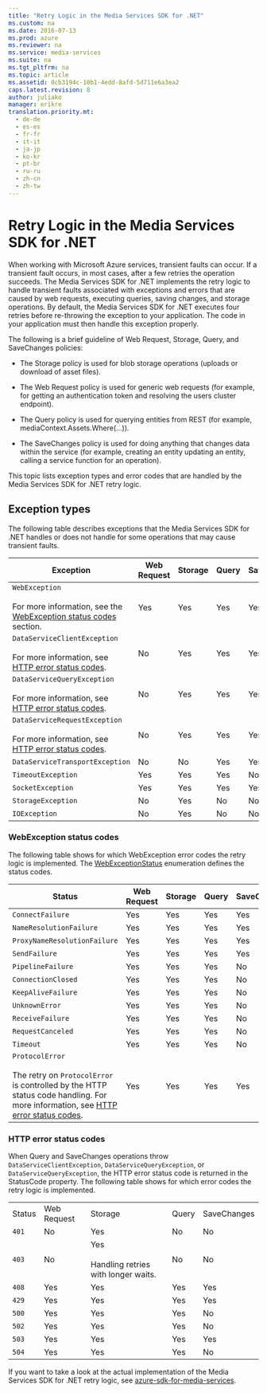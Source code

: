 ```yaml
---
title: "Retry Logic in the Media Services SDK for .NET"
ms.custom: na
ms.date: 2016-07-13
ms.prod: azure
ms.reviewer: na
ms.service: media-services
ms.suite: na
ms.tgt_pltfrm: na
ms.topic: article
ms.assetid: 0cb3194c-10b1-4edd-8afd-5d711e6a3ea2
caps.latest.revision: 8
author: juliako
manager: erikre
translation.priority.mt: 
  - de-de
  - es-es
  - fr-fr
  - it-it
  - ja-jp
  - ko-kr
  - pt-br
  - ru-ru
  - zh-cn
  - zh-tw
---
```

# Retry Logic in the Media Services SDK for .NET
When working with Microsoft Azure services, transient faults can occur. If a transient fault occurs, in most cases, after a few retries the operation succeeds. The Media Services SDK for .NET implements the retry logic to handle transient faults associated with exceptions and errors that are caused by web requests, executing queries, saving changes, and storage operations.  By default, the Media Services SDK for .NET executes four retries before re-throwing the exception to your application. The code in your application must then handle this exception properly.  
  
 The following is a brief guideline of Web Request, Storage, Query, and SaveChanges policies:  
  
-   The Storage policy is used for blob storage operations (uploads or download of asset files).  
  
-   The Web Request policy is used for generic web requests (for example, for getting an authentication token and resolving the users cluster endpoint).  
  
-   The Query policy is used for querying entities from REST (for example, mediaContext.Assets.Where(…)).  
  
-   The SaveChanges policy is used for doing anything that changes data within the service (for example, creating an entity updating an entity, calling a service function for an operation).  
  
 This topic lists exception types and error codes that are handled by the Media Services SDK for .NET retry logic.  
  
## Exception types  
 The following table describes exceptions that the Media Services SDK for .NET handles or does not handle for some operations that may cause transient faults.  
  
|Exception|Web Request|Storage|Query|SaveChanges|  
|---------------|-----------------|-------------|-----------|-----------------|  
|`WebException`<br /><br /> For more information, see the [WebException status codes](#WebExceptionStatus) section.|Yes|Yes|Yes|Yes|  
|`DataServiceClientException`<br /><br /> For more information, see [HTTP error status codes](#HTTPStatusCode).|No|Yes|Yes|Yes|  
|`DataServiceQueryException`<br /><br /> For more information, see [HTTP error status codes](#HTTPStatusCode).|No|Yes|Yes|Yes|  
|`DataServiceRequestException`<br /><br /> For more information, see [HTTP error status codes](#HTTPStatusCode).|No|Yes|Yes|Yes|  
|`DataServiceTransportException`|No|No|Yes|Yes|  
|`TimeoutException`|Yes|Yes|Yes|No|  
|`SocketException`|Yes|Yes|Yes|Yes|  
|`StorageException`|No|Yes|No|No|  
|`IOException`|No|Yes|No|No|  
  
###  <a name="WebExceptionStatus "></a> WebException status codes  
 The following table shows for which WebException error codes the retry logic is implemented. The [WebExceptionStatus](http://msdn.microsoft.com/library/system.net.webexceptionstatus.aspx) enumeration defines the status codes.  
  
|Status|Web Request|Storage|Query|SaveChanges|  
|------------|-----------------|-------------|-----------|-----------------|  
|`ConnectFailure`|Yes|Yes|Yes|Yes|  
|`NameResolutionFailure`|Yes|Yes|Yes|Yes|  
|`ProxyNameResolutionFailure`|Yes|Yes|Yes|Yes|  
|`SendFailure`|Yes|Yes|Yes|Yes|  
|`PipelineFailure`|Yes|Yes|Yes|No|  
|`ConnectionClosed`|Yes|Yes|Yes|No|  
|`KeepAliveFailure`|Yes|Yes|Yes|No|  
|`UnknownError`|Yes|Yes|Yes|No|  
|`ReceiveFailure`|Yes|Yes|Yes|No|  
|`RequestCanceled`|Yes|Yes|Yes|No|  
|`Timeout`|Yes|Yes|Yes|No|  
|`ProtocolError`<br /><br /> The retry on `ProtocolError` is controlled by the HTTP status code handling. For more information, see [HTTP error status codes](#HTTPStatusCode).|Yes|Yes|Yes|Yes|  
  
###  <a name="HTTPStatusCode "></a> HTTP error status codes  
 When Query and SaveChanges operations throw `DataServiceClientException`, `DataServiceQueryException`, or `DataServiceQueryException`, the HTTP error status code is returned in the StatusCode property.  The following table shows for which error codes the retry logic is implemented.  
  
||||||  
|-|-|-|-|-|  
|Status|Web Request|Storage|Query|SaveChanges|  
|`401`|No|Yes|No|No|  
|`403`|No|Yes<br /><br /> Handling retries with longer waits.|No|No|  
|`408`|Yes|Yes|Yes|Yes|  
|`429`|Yes|Yes|Yes|Yes|  
|`500`|Yes|Yes|Yes|No|  
|`502`|Yes|Yes|Yes|No|  
|`503`|Yes|Yes|Yes|Yes|  
|`504`|Yes|Yes|Yes|No|  
  
 If you want to take a look at the actual implementation of the Media Services SDK for .NET retry logic, see [azure-sdk-for-media-services](https://github.com/Azure/azure-sdk-for-media-services/tree/dev/src/net/Client/TransientFaultHandling).